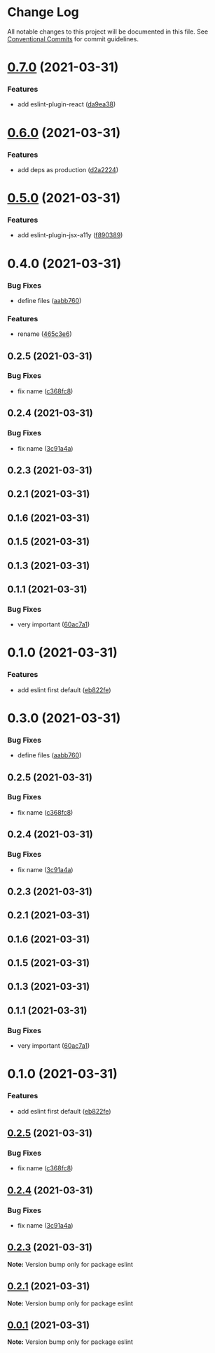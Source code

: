# Change Log

All notable changes to this project will be documented in this file.
See [Conventional Commits](https://conventionalcommits.org) for commit guidelines.

# [0.7.0](https://github.com/trieb-work/config/compare/@trieb-work/eslint-config-base@0.6.0...@trieb-work/eslint-config-base@0.7.0) (2021-03-31)


### Features

* add eslint-plugin-react ([da9ea38](https://github.com/trieb-work/config/commit/da9ea38a1a4bcf5488c80afd0cb9cdcdbf7a7570))





# [0.6.0](https://github.com/trieb-work/config/compare/@trieb-work/eslint-config-base@0.5.0...@trieb-work/eslint-config-base@0.6.0) (2021-03-31)


### Features

* add deps as production ([d2a2224](https://github.com/trieb-work/config/commit/d2a2224b4938b83bff1dd47473235d92a85ef558))





# [0.5.0](https://github.com/trieb-work/config/compare/@trieb-work/eslint-config-base@0.4.0...@trieb-work/eslint-config-base@0.5.0) (2021-03-31)


### Features

* add eslint-plugin-jsx-a11y ([f890389](https://github.com/trieb-work/config/commit/f8903896d3e03b9a1dbf99f4f605c8a3964d8401))





# 0.4.0 (2021-03-31)


### Bug Fixes

* define files ([aabb760](https://github.com/trieb-work/config/commit/aabb760af7346131c11d62872da420479206e65e))


### Features

* rename ([465c3e6](https://github.com/trieb-work/config/commit/465c3e6e904bc0e51cb888e478ec1c23dd86f12e))



## 0.2.5 (2021-03-31)


### Bug Fixes

* fix name ([c368fc8](https://github.com/trieb-work/config/commit/c368fc88847f86c8734abe6471414832a3cb8237))



## 0.2.4 (2021-03-31)


### Bug Fixes

* fix name ([3c91a4a](https://github.com/trieb-work/config/commit/3c91a4a14d5af6fc2db229d6931ea7db09598dc3))



## 0.2.3 (2021-03-31)



## 0.2.1 (2021-03-31)



## 0.1.6 (2021-03-31)



## 0.1.5 (2021-03-31)



## 0.1.3 (2021-03-31)



## 0.1.1 (2021-03-31)


### Bug Fixes

* very important ([60ac7a1](https://github.com/trieb-work/config/commit/60ac7a13ddca41438eca6587c61cb4b3ab02eff3))



# 0.1.0 (2021-03-31)


### Features

* add eslint first default ([eb822fe](https://github.com/trieb-work/config/commit/eb822fe45d4f13fec3be23378ebef68eb8488bba))





# 0.3.0 (2021-03-31)


### Bug Fixes

* define files ([aabb760](https://github.com/trieb-work/config/commit/aabb760af7346131c11d62872da420479206e65e))



## 0.2.5 (2021-03-31)


### Bug Fixes

* fix name ([c368fc8](https://github.com/trieb-work/config/commit/c368fc88847f86c8734abe6471414832a3cb8237))



## 0.2.4 (2021-03-31)


### Bug Fixes

* fix name ([3c91a4a](https://github.com/trieb-work/config/commit/3c91a4a14d5af6fc2db229d6931ea7db09598dc3))



## 0.2.3 (2021-03-31)



## 0.2.1 (2021-03-31)



## 0.1.6 (2021-03-31)



## 0.1.5 (2021-03-31)



## 0.1.3 (2021-03-31)



## 0.1.1 (2021-03-31)


### Bug Fixes

* very important ([60ac7a1](https://github.com/trieb-work/config/commit/60ac7a13ddca41438eca6587c61cb4b3ab02eff3))



# 0.1.0 (2021-03-31)


### Features

* add eslint first default ([eb822fe](https://github.com/trieb-work/config/commit/eb822fe45d4f13fec3be23378ebef68eb8488bba))





## [0.2.5](https://github.com/trieb-work/config/compare/v0.2.4...v0.2.5) (2021-03-31)


### Bug Fixes

* fix name ([c368fc8](https://github.com/trieb-work/config/commit/c368fc88847f86c8734abe6471414832a3cb8237))





## [0.2.4](https://github.com/trieb-work/config/compare/v0.2.3...v0.2.4) (2021-03-31)


### Bug Fixes

* fix name ([3c91a4a](https://github.com/trieb-work/config/commit/3c91a4a14d5af6fc2db229d6931ea7db09598dc3))





## [0.2.3](https://github.com/trieb-work/config/compare/v0.2.1...v0.2.3) (2021-03-31)

**Note:** Version bump only for package eslint





## [0.2.1](https://github.com/trieb-work/config/compare/v0.1.6...v0.2.1) (2021-03-31)

**Note:** Version bump only for package eslint





## [0.0.1](https://github.com/trieb-work/config/compare/v0.1.6...v0.0.1) (2021-03-31)

**Note:** Version bump only for package eslint
